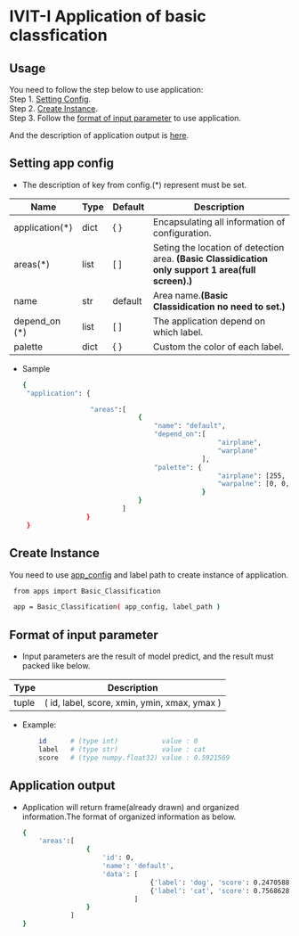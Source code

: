 # IVIT-I Application of basic classfication
## Usage
You need to follow the step below to use application:  
Step 1. [Setting Config](#setting-app-config).  
Step 2. [Create Instance](#create-instance).  
Step 3. Follow the [format of input parameter](#format-of-input-parameter) to use application.

And the description of application output is [here](#application-output).   
## Setting app config 
* The description of key from config.(*) represent must be set.  

| Name | Type | Default | Description |
| --- | --- | --- | --- |
|application(*)|dict|{  }|Encapsulating all information of configuration.|
|areas(*)|list|[  ]|Seting the location of detection area. **(Basic Classidication only support 1 area(full screen).)**|
|name|str|default|Area name.**(Basic Classidication no need to set.)**|
| depend_on (*) | list | [ ] | The application depend on which label. |
| palette | dict | { } | Custom the color of each label. |
* Sample

   ```bash
   {
    "application": {

                    "areas":[
                                {
                                    "name": "default",
                                    "depend_on":[ 
                                                    "airplane", 
                                                    "warplane" 
                                                ],
                                    "palette": {
                                                    "airplane": [255, 255, 255],
                                                    "warpalne": [0, 0, 0],
                                                }
                                }
                            ]
                   }
    }
   ``` 
## Create Instance
You need to use [app_config](#setting-app-config) and label path to create instance of application.
   ```bash
    from apps import Basic_Classification

    app = Basic_Classification( app_config, label_path )
   ``` 
## Format of input parameter
* Input parameters are the result of model predict, and the result must packed like below.

| Type | Description |
| --- | --- |
|tuple|( id, label, score, xmin, ymin, xmax,  ymax )|
* Example:
    ```bash
        id      # (type int)           value : 0   
        label   # (type str)           value : cat   
        score   # (type numpy.float32) value : 0.5921569    
    ```
## Application output 
* Application will return frame(already drawn) and organized information.The format of organized information as below.
    ```bash
    {
        'areas':[
                    {
                        'id': 0, 
                        'name': 'default', 
                        'data': [
                                    {'label': 'dog', 'score': 0.24705884}, 
                                    {'label': 'cat', 'score': 0.7568628}
                                ]
                    }
                ]
    }
    
    ```